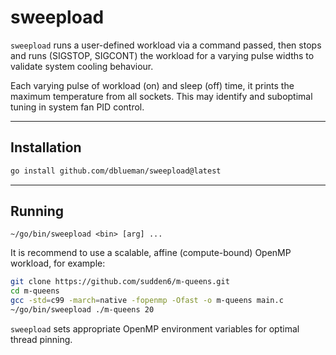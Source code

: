 # sweepload

`sweepload` runs a user-defined workload via a command passed, then stops and runs (SIGSTOP, SIGCONT) the workload for a varying pulse widths to validate system cooling behaviour.

Each varying pulse of workload (on) and sleep (off) time, it prints the maximum temperature from all sockets. This may identify and suboptimal tuning in system fan PID control.

---

## Installation
```bash
go install github.com/dblueman/sweepload@latest
```

---

## Running
```base
~/go/bin/sweepload <bin> [arg] ...
```

It is recommend to use a scalable, affine (compute-bound) OpenMP workload, for example:
```bash
git clone https://github.com/sudden6/m-queens.git
cd m-queens
gcc -std=c99 -march=native -fopenmp -Ofast -o m-queens main.c
~/go/bin/sweepload ./m-queens 20
```

`sweepload` sets appropriate OpenMP environment variables for optimal thread pinning.
